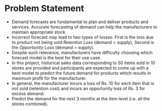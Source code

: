 # Problem Statement
* Demand forecasts are fundamental to plan and deliver products and services. Accurate forecasting of demand can help the manufacturers to maintain appropriate stock.
* Incorrect forecast may lead to  two types of losses. First is the loss due to product not being sold *Retention Loss* (demand < supply), Second is the *Opportunity Loss* (demand > supply).
* Despite such relevance, manufacturers have difficulty choosing which forecast model is the best for their use case. 
* In this project, historical sales data corresponding to 50 items sold in 10 stores are provided and participants are expected to come up with a best model to predict the future demand for products which results in maximum profit for the manufacturer. 
* In general, the manufacturer incurs a loss of Rs. 10 for each item that is not sold (retention cost) and incurs an opportunity loss of Rs. 3 for excess demand. 
* Predict the demand for the next 3 months at the item level (i.e. all the stores combined).
